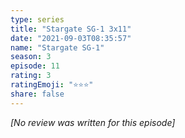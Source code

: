 ```yaml
---
type: series
title: "Stargate SG-1 3x11"
date: "2021-09-03T08:35:57"
name: "Stargate SG-1"
season: 3
episode: 11
rating: 3
ratingEmoji: "⭐️⭐️⭐️"
share: false
---
```


*[No review was written for this episode]*
